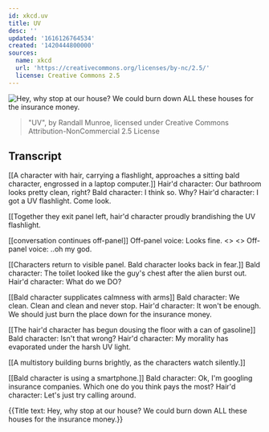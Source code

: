 ```yaml
---
id: xkcd.uv
title: UV
desc: ''
updated: '1616126764534'
created: '1420444800000'
sources:
  name: xkcd
  url: 'https://creativecommons.org/licenses/by-nc/2.5/'
  license: Creative Commons 2.5
---
```

![Hey, why stop at our house? We could burn down ALL these houses for the insurance money.](https://imgs.xkcd.com/comics/uv.png)
> "UV", by Randall Munroe, licensed under Creative Commons Attribution-NonCommercial 2.5 License

## Transcript
[[A character with hair, carrying a flashlight, approaches a sitting bald character, engrossed in a laptop computer.]]
Hair'd character: Our bathroom looks pretty clean, right?
Bald character: I think so. Why?
Hair'd character: I got a UV flashlight. Come look.

[[Together they exit panel left, hair'd character proudly brandishing the UV flashlight.

[[conversation continues off-panel]]
Off-panel voice: Looks fine.
<<Click>>
<<Click>>
Off-panel voice: ..oh my god.

[[Characters return to visible panel. Bald character looks back in fear.]]
Bald character: The toilet looked like the guy's chest after the alien burst out.
Hair'd character: What do we DO?

[[Bald character supplicates calmness with arms]]
Bald character: We clean. Clean and clean and never stop.
Hair'd character: It won't be enough. We should just burn the place down for the insurance money.

[[The hair'd character has begun dousing the floor with a can of gasoline]]
Bald character: Isn't that wrong?
Hair'd character: My morality has evaporated under the harsh UV light.

[[A multistory building burns brightly, as the characters watch silently.]]

[[Bald character is using a smartphone.]]
Bald character: Ok, I'm googling insurance companies. Which one do you think pays the most?
Hair'd character: Let's just try calling around.

{{Title text: Hey, why stop at our house? We could burn down ALL these houses for the insurance money.}}
